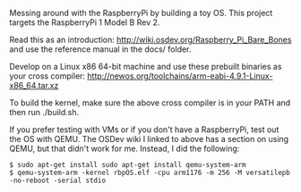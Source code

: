 Messing around with the RaspberryPi by building a toy OS. This project
targets the RaspberryPi 1 Model B Rev 2.

Read this as an introduction: http://wiki.osdev.org/Raspberry_Pi_Bare_Bones
and use the reference manual in the docs/ folder.

Develop on a Linux x86 64-bit machine and use these prebuilt binaries
as your cross compiler:
http://newos.org/toolchains/arm-eabi-4.9.1-Linux-x86_64.tar.xz

To build the kernel, make sure the above cross compiler is in your
PATH and then run ./build.sh. 

If you prefer testing with VMs or if you don't have a RaspberryPi, test out the OS with QEMU. The OSDev wiki
I linked to above has a section on using QEMU, but that didn't work for me. Instead, I did the following:

```
$ sudo apt-get install sudo apt-get install qemu-system-arm
$ qemu-system-arm -kernel rbpOS.elf -cpu arm1176 -m 256 -M versatilepb -no-reboot -serial stdio
```

